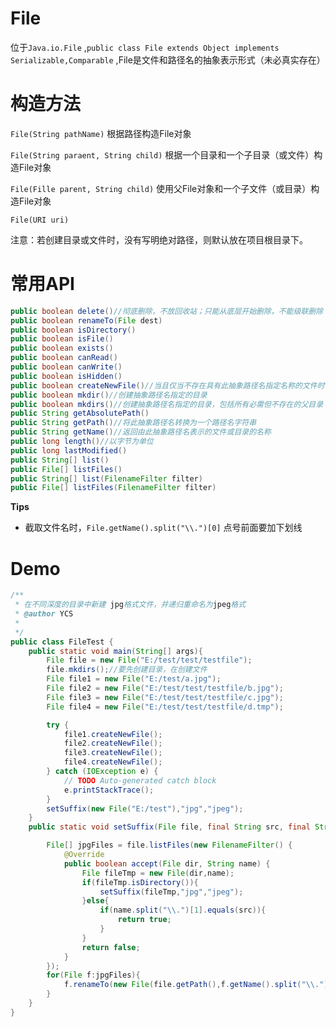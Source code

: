 # File

位于`Java.io.File` ,`public class File extends Object implements Serializable,Comparable` ,File是文件和路径名的抽象表示形式（未必真实存在）

# 构造方法

`File(String pathName)` 根据路径构造File对象

`File(String paraent, String child)` 根据一个目录和一个子目录（或文件）构造File对象

`File(Fille parent, String child)` 使用父File对象和一个子文件（或目录）构造File对象

`File(URI uri)`

注意：若创建目录或文件时，没有写明绝对路径，则默认放在项目根目录下。

# 常用API

```java
public boolean delete()//彻底删除，不放回收站；只能从底层开始删除，不能级联删除
public boolean renameTo(File dest)
public boolean isDirectory()
public boolean isFile()
public boolean exists()
public boolean canRead()
public boolean canWrite()
public boolean isHidden()
public boolean createNewFile()//当且仅当不存在具有此抽象路径名指定名称的文件时，不可分地创建一个新的空文件。
public boolean mkdir()//创建抽象路径名指定的目录
public boolean mkdirs()//创建抽象路径名指定的目录，包括所有必需但不存在的父目录
public String getAbsolutePath()
public String getPath()//将此抽象路径名转换为一个路径名字符串
public String getName()//返回由此抽象路径名表示的文件或目录的名称
public long length()//以字节为单位
public long lastModified()
public String[] list()
public File[] listFiles()
public String[] list(FilenameFilter filter)
public File[] listFiles(FilenameFilter filter)
```

**Tips**

* 截取文件名时，`File.getName().split("\\.")[0]` 点号前面要加下划线

# Demo

```java
/**
 * 在不同深度的目录中新建 jpg格式文件，并递归重命名为jpeg格式
 * @author YCS
 *
 */
public class FileTest {
    public static void main(String[] args){
        File file = new File("E:/test/test/testfile");
        file.mkdirs();//要先创建目录，在创建文件
        File file1 = new File("E:/test/a.jpg");
        File file2 = new File("E:/test/test/testfile/b.jpg");
        File file3 = new File("E:/test/test/testfile/c.jpg");
        File file4 = new File("E:/test/test/testfile/d.tmp");

        try {
            file1.createNewFile();
            file2.createNewFile();
            file3.createNewFile();
            file4.createNewFile();
        } catch (IOException e) {
            // TODO Auto-generated catch block
            e.printStackTrace();
        }
        setSuffix(new File("E:/test"),"jpg","jpeg");
    }
    public static void setSuffix(File file, final String src, final String dest){

        File[] jpgFiles = file.listFiles(new FilenameFilter() {
            @Override
            public boolean accept(File dir, String name) {
                File fileTmp = new File(dir,name);
                if(fileTmp.isDirectory()){
                    setSuffix(fileTmp,"jpg","jpeg");
                }else{
                    if(name.split("\\.")[1].equals(src)){
                        return true;
                    }
                }
                return false;
            }
        });
        for(File f:jpgFiles){
            f.renameTo(new File(file.getPath(),f.getName().split("\\.")[0]+"."+dest));//修改后缀名
        }
    }
}
```



